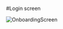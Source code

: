 #Login screen


![OnboardingScreen](https://github.com/KenyansaAmenya/Simple_LoginScreen_Using_Jetpack_Compose/assets/100693771/281f47f9-d0b1-40e7-b331-580be6c5604a)
